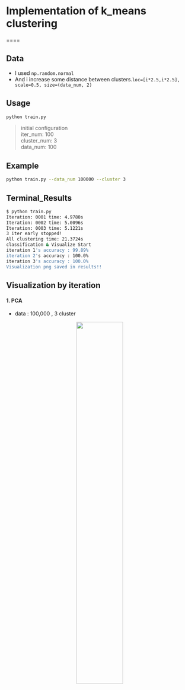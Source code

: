 # Implementation of k_means clustering
====

## Data

- I used `np.random.normal`
- And i increase some distance between clusters.`loc=[i*2.5,i*2.5], scale=0.5, size=(data_num, 2)`

## Usage

```bash
python train.py 
```

> initial configuration  
iter_num: 100<br>
cluster_num: 3<br>
data_num: 100<br>

## Example  
```bash
python train.py --data_num 100000 --cluster 3
```

## Terminal_Results

```bash
$ python train.py   
Iteration: 0001 time: 4.9780s
Iteration: 0002 time: 5.0096s
Iteration: 0003 time: 5.1221s
3 iter early stopped!
All clustering time: 21.3724s
classification & Visualize Start
iteration 1's accuracy : 99.89%
iteration 2's accuracy : 100.0%
iteration 3's accuracy : 100.0%
Visualization png saved in results!!
```

## Visualization by iteration

####  1. PCA

  - data : 100,000 , 3 cluster 
  <center><img src="results/cora/data_100000, cluster_3.png" width="50%" height="50%"></center>
